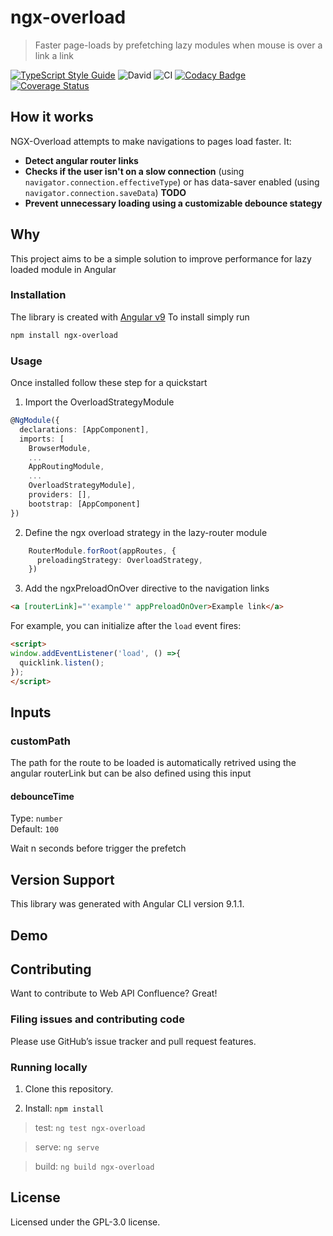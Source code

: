 # ngx-overload
> Faster page-loads by prefetching lazy modules when mouse is over a link a link

[![TypeScript Style Guide](https://img.shields.io/badge/code%20style-google-blueviolet.svg)](https://github.com/google/gts)
![David](https://img.shields.io/david/dev/RuggeroCapo/ngx-overload)
![CI](https://github.com/RuggeroCapo/ngx-overload/workflows/CI/badge.svg)
[![Codacy Badge](https://api.codacy.com/project/badge/Grade/bb364a22d5f844d2a0c69d6414c8ab86)](https://app.codacy.com/manual/RuggeroCapo/ngx-overload/dashboard)
[![Coverage Status](https://coveralls.io/repos/github/RuggeroCapo/ngx-overload/badge.svg?branch=master)](https://coveralls.io/github/RuggeroCapo/ngx-overload?branch=master)

## How it works

NGX-Overload attempts to make navigations to pages load faster. It:

* **Detect angular router links**
* **Checks if the user isn't on a slow connection** (using `navigator.connection.effectiveType`) or has data-saver enabled (using `navigator.connection.saveData`) **TODO**
* **Prevent unnecessary loading using a customizable debounce stategy**

## Why

This project aims to be a simple solution to improve performance for lazy loaded module in Angular

### Installation

The library is created with [Angular v9](https://angular.io/)
To install simply run

```sh
npm install ngx-overload
```

### Usage
Once installed follow these step for a quickstart
1. Import the OverloadStrategyModule
``` typescript
@NgModule({
  declarations: [AppComponent],
  imports: [
    BrowserModule,
    ...
    AppRoutingModule,
    ...
    OverloadStrategyModule],
    providers: [],
    bootstrap: [AppComponent]
})
```
2. Define the ngx overload strategy in the lazy-router module
``` typescript
    RouterModule.forRoot(appRoutes, {
      preloadingStrategy: OverloadStrategy,
    })
```
3. Add the ngxPreloadOnOver directive to the navigation links 
```html
<a [routerLink]="'example'" appPreloadOnOver>Example link</a>
```
For example, you can initialize after the `load` event fires:

```html
<script>
window.addEventListener('load', () =>{
  quicklink.listen();
});
</script>
```

## Inputs

### customPath

The path for the route to be loaded is automatically retrived using the angular routerLink but can be also defined using this input

#### debounceTime
Type: `number`<br>
Default: `100`

Wait n seconds before trigger the prefetch

## Version Support

This library was generated with Angular CLI version 9.1.1. 

## Demo

## Contributing

Want to contribute to Web API Confluence? Great!

### Filing issues and contributing code

Please use GitHub’s issue tracker and pull request features.

### Running locally

1. Clone this repository.

2. Install: `npm install`

> test: `ng test ngx-overload`

> serve: `ng serve`

> build: `ng build ngx-overload`

## License

Licensed under the GPL-3.0 license.
